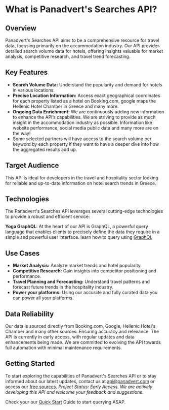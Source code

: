# What is Panadvert's Searches API?

## Overview
Panadvert's Searches API aims to be a comprehensive resource for travel data, focusing primarily on the accommodation industry. Our API provides detailed search volume data for hotels, offering insights valuable for market analysis, competitive research, and travel trend forecasting.
## Key Features
- **Search Volume Data:** Understand the popularity and demand for hotels in various locations.
- **Precise Location Information:** Access exact geographical coordinates for each property listed as a hotel on Booking.com, google maps the Hellenic Hotel Chamber in Greece and many more.
- **Ongoing Data Enrichment:** We are continuously adding new information to enhance the API’s capabilities. We are striving to provide as much insight in the accommodation industry as possible. Information like website performance, social media public data and many more are on the way!
- Some selected partners will have access to the search volume per keyword by each property if they want to have a deeper dive into how the aggregated results add up.
## Target Audience
This API is ideal for developers in the travel and hospitality sector looking for reliable and up-to-date information on hotel search trends in Greece.
## Technologies

The Panadvert's Searches API leverages several cutting-edge technologies to provide a robust and efficient service:

**Yoga GraphQL**: At the heart of our API is GraphQL, a powerful query language that enables clients to precisely define the data they require in a simple and powerful user interface. learn how to query using [GraphQL](https://graphql.org/learn/queries/)
## Use Cases
- **Market Analysis:** Analyze market trends and hotel popularity.
- **Competitive Research:** Gain insights into competitor positioning and performance.
- **Travel Planning and Forecasting:** Understand travel patterns and forecast future trends in the hospitality industry.
- **Power your platforms:** Using our accurate and fully curated data you can power all your platforms. 
## Data Reliability 
Our data is sourced directly from Booking.com, Google, Hellenic Hotel's Chamber and many other sources. Ensuring accuracy and relevance. The API is currently in early access, with regular updates and data enhancements being made. We are committed to evolving the API towards full automation with minimal maintenance requirements. 
## Getting Started
To start exploring the capabilities of Panadvert's Searches API or to stay informed about our latest updates, contact us at [api@panadvert.com](mailto:api@panadvert.com) or access our [free sources](https://api.panadvert.com). _Project Status: Early Access. We are actively developing this API and welcome your feedback and suggestions._

Check your our [Quick Start](Quick%20Start.md) Guide to start querying ASAP. 
